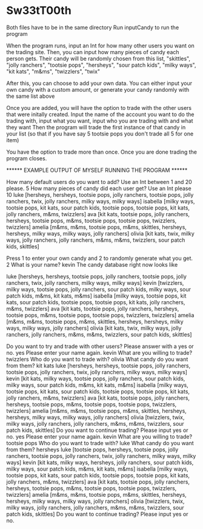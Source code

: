 # Sw33tT00th
Both files have to be in the same directory
Run inputCandy to run the program

When the program runs, input an Int for how many other users you want on the trading site.
Then, you can input how many pieces of candy each person gets. Their candy will be randomly chosen from this list, "skittles", "jolly ranchers", "tootsie pops", "hersheys", "sour patch kids", "milky ways", "kit kats", "m&ms", "twizzlers", "twix"

After this, you can choose to add your own data. You can either input your own candy with a custom amount, or generate your candy randomly with the same list above

Once you are added, you will have the option to trade with the other users that were initally created. Input the name of the account you want to do the trading with, input what you want, input who you are trading with and what they want
Then the program will trade the first instance of that candy in your list (so that if you have say 5 tootsie pops you don't trade all 5 for one item)

You have the option to trade more than once. Once you are done trading the program closes.




****** EXAMPLE OUTPUT OF MYSELF RUNNING THE PROGRAM ******

How many default users do you want to add? Use an Int between 1 and 20 please. 
5
How many pieces of candy did each user get? Use an Int please 
10
luke [hersheys, hersheys, tootsie pops, jolly ranchers, tootsie pops, jolly ranchers, twix, jolly ranchers, milky ways, milky ways]
isabella [milky ways, tootsie pops, kit kats, sour patch kids, tootsie pops, tootsie pops, kit kats, jolly ranchers, m&ms, twizzlers]
ava [kit kats, tootsie pops, jolly ranchers, hersheys, tootsie pops, m&ms, tootsie pops, tootsie pops, twizzlers, twizzlers]
amelia [m&ms, m&ms, tootsie pops, m&ms, skittles, hersheys, hersheys, milky ways, milky ways, jolly ranchers]
olivia [kit kats, twix, milky ways, jolly ranchers, jolly ranchers, m&ms, m&ms, twizzlers, sour patch kids, skittles]

Press 1 to enter your own candy and 2 to randomly generate what you get. 
2
What is your name? 
kevin
The candy database right now looks like 

luke [hersheys, hersheys, tootsie pops, jolly ranchers, tootsie pops, jolly ranchers, twix, jolly ranchers, milky ways, milky ways]
kevin [twizzlers, milky ways, tootsie pops, jolly ranchers, sour patch kids, milky ways, sour patch kids, m&ms, kit kats, m&ms]
isabella [milky ways, tootsie pops, kit kats, sour patch kids, tootsie pops, tootsie pops, kit kats, jolly ranchers, m&ms, twizzlers]
ava [kit kats, tootsie pops, jolly ranchers, hersheys, tootsie pops, m&ms, tootsie pops, tootsie pops, twizzlers, twizzlers]
amelia [m&ms, m&ms, tootsie pops, m&ms, skittles, hersheys, hersheys, milky ways, milky ways, jolly ranchers]
olivia [kit kats, twix, milky ways, jolly ranchers, jolly ranchers, m&ms, m&ms, twizzlers, sour patch kids, skittles]

Do you want to try and trade with other users? Please answer with a yes or no. 
yes
Please enter your name again. 
kevin
What are you willing to trade? 
twizzlers
Who do you want to trade with? 
olivia
What candy do you want from them? 
kit kats
luke [hersheys, hersheys, tootsie pops, jolly ranchers, tootsie pops, jolly ranchers, twix, jolly ranchers, milky ways, milky ways]
kevin [kit kats, milky ways, tootsie pops, jolly ranchers, sour patch kids, milky ways, sour patch kids, m&ms, kit kats, m&ms]
isabella [milky ways, tootsie pops, kit kats, sour patch kids, tootsie pops, tootsie pops, kit kats, jolly ranchers, m&ms, twizzlers]
ava [kit kats, tootsie pops, jolly ranchers, hersheys, tootsie pops, m&ms, tootsie pops, tootsie pops, twizzlers, twizzlers]
amelia [m&ms, m&ms, tootsie pops, m&ms, skittles, hersheys, hersheys, milky ways, milky ways, jolly ranchers]
olivia [twizzlers, twix, milky ways, jolly ranchers, jolly ranchers, m&ms, m&ms, twizzlers, sour patch kids, skittles]
Do you want to continue trading? Please input yes or no. 
yes
Please enter your name again. 
kevin
What are you willing to trade? 
tootsie pops
Who do you want to trade with? 
luke
What candy do you want from them? 
hersheys
luke [tootsie pops, hersheys, tootsie pops, jolly ranchers, tootsie pops, jolly ranchers, twix, jolly ranchers, milky ways, milky ways]
kevin [kit kats, milky ways, hersheys, jolly ranchers, sour patch kids, milky ways, sour patch kids, m&ms, kit kats, m&ms]
isabella [milky ways, tootsie pops, kit kats, sour patch kids, tootsie pops, tootsie pops, kit kats, jolly ranchers, m&ms, twizzlers]
ava [kit kats, tootsie pops, jolly ranchers, hersheys, tootsie pops, m&ms, tootsie pops, tootsie pops, twizzlers, twizzlers]
amelia [m&ms, m&ms, tootsie pops, m&ms, skittles, hersheys, hersheys, milky ways, milky ways, jolly ranchers]
olivia [twizzlers, twix, milky ways, jolly ranchers, jolly ranchers, m&ms, m&ms, twizzlers, sour patch kids, skittles]
Do you want to continue trading? Please input yes or no. 
